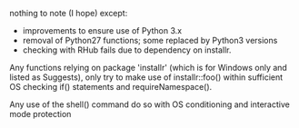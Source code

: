nothing to note (I hope) except:

- improvements to ensure use of Python 3.x
- removal of Python27 functions; some replaced by Python3 versions
- checking with RHub fails due to dependency on installr.

Any functions relying on package 'installr' (which is for Windows only and listed as Suggests), only try to make use of installr::foo() within sufficient OS checking if() statements and requireNamespace().

Any use of the shell() command do so with OS conditioning and interactive mode protection

 



